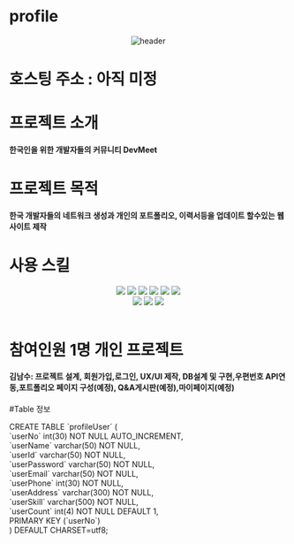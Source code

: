 # profile
<div align="center">
  
   ![header](https://capsule-render.vercel.app/api?type=rounded&color=FFCC33&text=DevMeet&fontColor=666666)
</div>

# 호스팅 주소 : 아직 미정 <br>
# 프로젝트 소개 
#### 한국인을 위한 개발자들의 커뮤니티 DevMeet  <br>
# 프로젝트 목적
#### 한국 개발자들의 네트워크 생성과 개인의 포트폴리오, 이력서등을 업데이트 할수있는 웹 사이트 제작
# 사용 스킬
<div align="center">
<span>
<img src="https://img.shields.io/badge/JAVA-007396?style=for-the-badge&logo=java&logoColor=white">
<img src="https://img.shields.io/badge/Spring-6DB33F?style=for-the-badge&logo=Spring&logoColor=white">
<img src="https://img.shields.io/badge/mariaDB-003545?style=for-the-badge&logo=mariaDB&logoColor=white">
<img src="https://img.shields.io/badge/javascript-F7DF1E?style=for-the-badge&logo=javascript&logoColor=black">
 <img src="https://img.shields.io/badge/jquery-0769AD?style=for-the-badge&logo=jquery&logoColor=white">
 <img src="https://img.shields.io/badge/bootstrap-7952B3?style=for-the-badge&logo=bootstrap&logoColor=white">
</span>
</div>

<div align="center">
  <span>
   <img src="https://img.shields.io/badge/html5-E34F26?style=for-the-badge&logo=html5&logoColor=white"> 
  <img src="https://img.shields.io/badge/css-1572B6?style=for-the-badge&logo=css3&logoColor=white"> 
  <img src="https://img.shields.io/badge/apache tomcat-F8DC75?style=for-the-badge&logo=apachetomcat&logoColor=white">
  </span>
</div><br>

# 참여인원 1명 개인 프로젝트
#### 김남수: 프로젝트 설계, 회원가입,로그인, UX/UI 제작, DB설계 및 구현,우편번호 API연동,포트폴리오 페이지 구성(예정), Q&A게시판(예정),마이페이지(예정)

#Table 정보
<div align="left">CREATE TABLE `profileUser` ( <br>
  `userNo` int(30) NOT NULL AUTO_INCREMENT, <br>
  `userName` varchar(50) NOT NULL,<br>
  `userId` varchar(50) NOT NULL,<br>
  `userPassword` varchar(50) NOT NULL,<br>
  `userEmail` varchar(50) NOT NULL,<br>
  `userPhone` int(30) NOT NULL,<br>
  `userAddress` varchar(300) NOT NULL,<br>
  `userSkill` varchar(500) NOT NULL,<br>
  `userCount` int(4) NOT NULL DEFAULT 1,<br>
  PRIMARY KEY (`userNo`)<br>
) DEFAULT CHARSET=utf8;<br>
</div>
  
 
 
 
 
